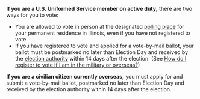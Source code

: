 **If you are a U.S. Uniformed Service member on active duty,** there are two ways for you to vote:  
- You are allowed to vote in person at the designated [polling place](http://www.elections.il.gov/VotingInformation/RegistrationLookup.aspx) for your permanent residence in Illinois, even if you have not registered to vote.  
- If you have registered to vote and applied for a vote-by-mail ballot, your ballot must be postmarked no later than Election Day and received by the [election authority](http://www.elections.il.gov/ElectionAuthorities/ElecAuthorityList.aspx) within 14 days after the election. (See [How do I register to vote if I am in the military or overseas?](#item-military-overseas))  

**If you are a civilian citizen currently overseas,** you must apply for and submit a vote-by-mail ballot, postmarked no later than Election Day and received by the election authority within 14 days after the election.  